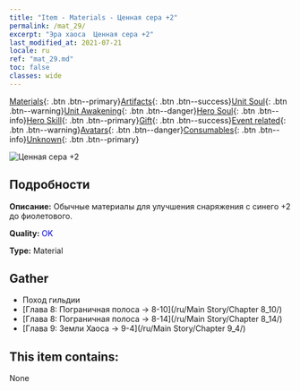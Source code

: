 ```yaml
---
title: "Item - Materials - Ценная сера +2"
permalink: /mat_29/
excerpt: "Эра хаоса  Ценная сера +2"
last_modified_at: 2021-07-21
locale: ru
ref: "mat_29.md"
toc: false
classes: wide
---
```

 [Materials](/ItemsRU/){: .btn .btn--primary}[Artifacts](/ItemsRU/Artifacts/){: .btn .btn--success}[Unit Soul](/ItemsRU/UnitSoul/){: .btn .btn--warning}[Unit Awakening](/ItemsRU/UnitAwakening/){: .btn .btn--danger}[Hero Soul](/ItemsRU/HeroSoul/){: .btn .btn--info}[Hero Skill](/ItemsRU/HeroSkill/){: .btn .btn--primary}[Gift](/ItemsRU/Gift/){: .btn .btn--success}[Event related](/ItemsRU/Events/){: .btn .btn--warning}[Avatars](/ItemsRU/Avatars/){: .btn .btn--danger}[Consumables](/ItemsRU/Consumables/){: .btn .btn--info}[Unknown](/ItemsRU/Unknown/){: .btn .btn--primary}

 ![Ценная сера +2](/images/t/i_cailiao_liuhuang1.png)

## Подробности
 **Описание:** Обычные материалы для улучшения снаряжения c синего +2 до фиолетового.

 **Quality:** <span style="color: #0000CD">OK</span>

 **Type:** Material

## Gather

*    Поход гильдии 
*    [Глава 8: Пограничная полоса -> 8-10](/ru/Main Story/Chapter 8_10/) 
*    [Глава 8: Пограничная полоса -> 8-14](/ru/Main Story/Chapter 8_14/) 
*    [Глава 9: Земли Хаоса -> 9-4](/ru/Main Story/Chapter 9_4/) 

## This item contains:

  None

